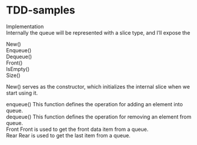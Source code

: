 # TDD-samples

Implementation  
Internally the queue will be represented with a slice type, and I’ll expose the    

New()  
Enqueue()  
Dequeue()  
Front()  
IsEmpty()  
Size()  

New() serves as the constructor, which initializes the internal slice when we start using it.  

enqueue()	This function defines the operation for adding an element into queue.  
dequeue()	This function defines the operation for removing an element from queue.  
Front	Front is used to get the front data item from a queue.  
Rear	Rear is used to get the last item from a queue.  
